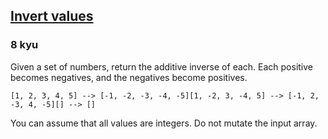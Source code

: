 <h2><a href=https://www.codewars.com/kata/5899dc03bc95b1bf1b0000ad/train/python target="_blank">Invert values</a></h2><h3>8 kyu</h3><p>Given a set of numbers, return the additive inverse of each. Each positive becomes negatives, and the negatives become positives.</p><pre><code>[1, 2, 3, 4, 5] --&gt; [-1, -2, -3, -4, -5][1, -2, 3, -4, 5] --&gt; [-1, 2, -3, 4, -5][] --&gt; []</code></pre><p>You can assume that all values are integers. Do not mutate the input array.</p>